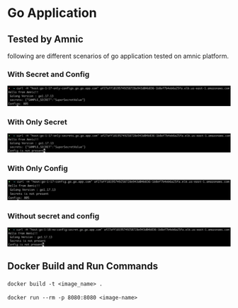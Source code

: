 # Go Application

## Tested by Amnic 
following are different scenarios of go application tested on amnic platform.

### With Secret and Config

![Screenshot](/Tested-Screenshots/Go-1.17-configs-secret.png?raw=true)

### With Only Secret

![Screenshot](/Tested-Screenshots/Go-1.17-only-secret.png?raw=true)

### With Only Config

![Screenshot](/Tested-Screenshots/Go-1.17-only-configs.png?raw=true)

### Without secret and config

![Screenshot](/Tested-Screenshots/Go-1.17-no-config-secret.png?raw=true)

## Docker Build and Run Commands

```docker build -t <image_name> . ```

```docker run --rm -p 8080:8080 <image-name>```




